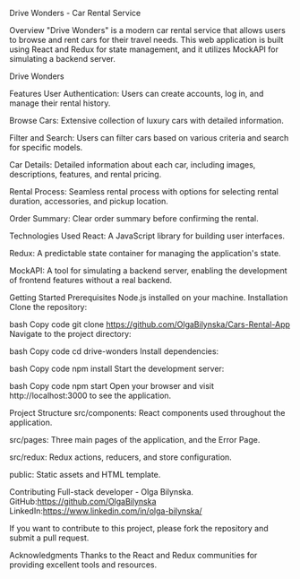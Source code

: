 Drive Wonders - Car Rental Service

Overview
"Drive Wonders" is a modern car rental service that allows users to browse and rent cars for their travel needs. This web application is built using React and Redux for state management, and it utilizes MockAPI for simulating a backend server.

Drive Wonders

Features
User Authentication: Users can create accounts, log in, and manage their rental history.

Browse Cars: Extensive collection of luxury cars with detailed information.

Filter and Search: Users can filter cars based on various criteria and search for specific models.

Car Details: Detailed information about each car, including images, descriptions, features, and rental pricing.

Rental Process: Seamless rental process with options for selecting rental duration, accessories, and pickup location.

Order Summary: Clear order summary before confirming the rental.

Technologies Used
React: A JavaScript library for building user interfaces.

Redux: A predictable state container for managing the application's state.

MockAPI: A tool for simulating a backend server, enabling the development of frontend features without a real backend.

Getting Started
Prerequisites
Node.js installed on your machine.
Installation
Clone the repository:

bash
Copy code
git clone https://github.com/OlgaBilynska/Cars-Rental-App
Navigate to the project directory:

bash
Copy code
cd drive-wonders
Install dependencies:

bash
Copy code
npm install
Start the development server:

bash
Copy code
npm start
Open your browser and visit http://localhost:3000 to see the application.

Project Structure
src/components: React components used throughout the application.

src/pages: Three main pages of the application, and the Error Page.

src/redux: Redux actions, reducers, and store configuration.

public: Static assets and HTML template.

Contributing
Full-stack developer - Olga Bilynska.
GitHub:https://github.com/OlgaBilynska
LinkedIn:https://www.linkedin.com/in/olga-bilynska/

If you want to contribute to this project, please fork the repository and submit a pull request.

Acknowledgments
Thanks to the React and Redux communities for providing excellent tools and resources.
